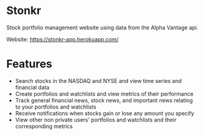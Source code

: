 # Stonkr
Stock portfolio management website using data from the Alpha Vantage api. 

Website: https://stonkr-app.herokuapp.com/

# Features
- Search stocks in the NASDAQ and NYSE and view time series and financial data
- Create portfolios and watchlists and view metrics of their performance
- Track general financial news, stock news, and important news relating to your portfolios and watchlists
- Receive notifications when stocks gain or lose any amount you specify
- View other non private users' portfolios and watchlists and their corresponding metrics
